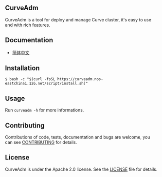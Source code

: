 CurveAdm
---

CurveAdm is a tool for deploy and manage Curve cluster, it's easy to use and with rich features.

Documentation
---

* [简体中文][docs]
 
Installation
---

```shell
$ bash -c "$(curl -fsSL https://curveadm.nos-eastchina1.126.net/script/install.sh)"
```

Usage
---

Run `curveadm -h` for more informations.

Contributing
---

Contributions of code, tests, documentation and bugs are welcome,
you can see [CONTRIBUTING][contributing] for details.

License
---

CurveAdm is under the Apache 2.0 license. See the [LICENSE](LICENSE) file for details.

[docs]: https://github.com/dingodb/dingoadm/wiki
[contributing]: https://github.com/dingodb/dingoadm/wiki/others#参与-dingoadm-的开发